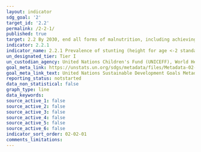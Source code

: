 ```yaml
---
layout: indicator
sdg_goal: '2'
target_id: '2.2'
permalink: /2-2-1/
published: true
target: 2.2 By 2030, end all forms of malnutrition, including achieving, by 2025, the internationally agreed targets on stunting and wasting in children under 5 years of age, and address the nutritional needs of adolescent girls, pregnant and lactating women and older persons
indicator: 2.2.1
indicator_name: 2.2.1 Prevalence of stunting (height for age <-2 standard deviation from the median of the World Health Organization (WHO) Child Growth Standards) among children under 5 years of age
un_designated_tier: Tier I
un_custodian_agency: United Nations Children's Fund (UNICEFF), World Health Organisation (WHO)
goal_meta_link: https://unstats.un.org/sdgs/metadata/files/Metadata-02-02-01.pdf
goal_meta_link_text: United Nations Sustainable Development Goals Metadata (PDF 73.2 KB)
reporting_status: notstarted
data_non_statistical: false
graph_type: line
data_keywords:  
source_active_1: false
source_active_2: false
source_active_3: false
source_active_4: false
source_active_5: false
source_active_6: false
indicator_sort_order: 02-02-01
comments_limitations: 
---
```

